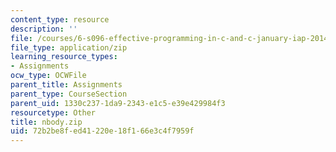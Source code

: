 ```yaml
---
content_type: resource
description: ''
file: /courses/6-s096-effective-programming-in-c-and-c-january-iap-2014/72b2be8fed41220e18f166e3c4f7959f_nbody.zip
file_type: application/zip
learning_resource_types:
- Assignments
ocw_type: OCWFile
parent_title: Assignments
parent_type: CourseSection
parent_uid: 1330c237-1da9-2343-e1c5-e39e429984f3
resourcetype: Other
title: nbody.zip
uid: 72b2be8f-ed41-220e-18f1-66e3c4f7959f
---
```

